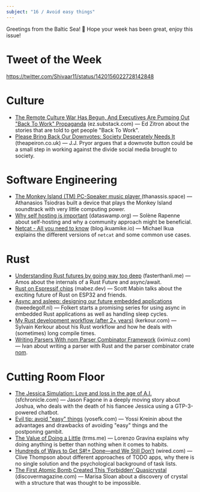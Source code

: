 ```yaml
---
subject: "16 / Avoid easy things"
---
```


Greetings from the Baltic Sea! 🌊 Hope your week has been great, enjoy this issue!

# Tweet of the Week
https://twitter.com/Shivaar11/status/1420156022728142848

# Culture
* [The Remote Culture War Has Begun, And Executives Are Pumping Out "Back To Work" Propaganda](https://ez.substack.com/p/the-remote-culture-war-has-begun) (ez.substack.com) — Ed Zitron about the stories that are told to get people "Back To Work".
* [Please Bring Back Our Downvotes: Society Desperately Needs It](https://theapeiron.co.uk/please-bring-back-our-downvotes-society-desperately-needs-it-5119e8d7547c) (theapeiron.co.uk) — J.J. Pryor argues that a downvote button could be a small step in working against the divide social media brought to society.

# Software Engineering
* [The Monkey Island (TM) PC-Speaker music player
](https://www.thanassis.space/monkeyisland.html) (thanassis.space) — Athanasios Tsiodras built a device that plays the Monkey Island soundtrack with very little computing power.
* [Why self hosting is important](https://dataswamp.org/~solene/2021-07-23-why-selfhosting-is-important.html) (dataswamp.org) — Solène Rapenne about self-hosting and why a community approach might be beneficial.
* [Netcat - All you need to know](https://blog.ikuamike.io/posts/2021/netcat/) (blog.ikuamike.io) — Michael Ikua explains the different versions of `netcat` and some common use cases.

# Rust
* [Understanding Rust futures by going way too deep](https://fasterthanli.me/articles/understanding-rust-futures-by-going-way-too-deep) (fasterthanli.me) — Amos about the internals of a Rust Future and async/await.
* [Rust on Espressif chips](https://mabez.dev/blog/posts/esp-rust-espressif/) (mabez.dev) — Scott Mabin talks about the exciting future of Rust on ESP32 and friends.
* [Async and asleep: designing our future embedded applications](https://tweedegolf.nl/blog/58/async-and-asleep-designing-our-future-embedded-applications) (tweedegolf.nl) — Folkert starts a promising series for using async in embedded Rust applications as well as handling sleep cycles.
* [My Rust development workflow (after 2+ years)](https://kerkour.com/blog/rust-development-workflow/) (kerkour.com) — Sylvain Kerkour about his Rust workflow and how he deals with (sometimes) long compile times.
* [Writing Parsers With nom Parser Combinator Framework](https://iximiuz.com/en/posts/rust-writing-parsers-with-nom/) (iximiuz.com) — Ivan about writing a parser with Rust and the parser combinator crate [nom](https://crates.io/crates/nom).

# Cutting Room Floor
* [The Jessica Simulation:
Love and loss in the age of A.I.](https://www.sfchronicle.com/projects/2021/jessica-simulation-artificial-intelligence/) (sfchronicle.com) — Jason Fagone in a deeply moving story about Joshua, who deals with the death of his fiancee Jessica using a GTP-3-powered  chatbot.
* [Evil tip: avoid "easy" things](http://yosefk.com/blog/evil-tip-avoid-easy-things.html) (yosefk.com) — Yossi Kreinin about the advantages and drawbacks of avoiding "easy" things and the postponing gambit.
* [The Value of Doing a Little](https://trms.me/the-value-of-doing-a-little/) (trms.me) — Lorenzo Gravina explains why doing anything is better than nothing when it comes to habits.
* [Hundreds of Ways to Get S#!+ Done—and We Still Don’t](https://www.wired.com/story/to-do-apps-failed-productivity-tools/) (wired.com) — Clive Thompson about different approaches of TODO apps, why there is no single solution and the psychological background of task lists.
* [The First Atomic Bomb Created This ‘Forbidden’ Quasicrystal](https://www.discovermagazine.com/the-sciences/the-first-atomic-bomb-created-this-forbidden-quasicrystal) (discovermagazine.com) — Marisa Sloan about a discovery of crystal with a structure that was thought to be impossible.
